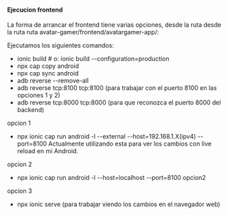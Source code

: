 #### Ejecucion frontend

La forma de arrancar el frontend tiene varias opciones, desde la ruta desde la ruta ruta avatar-gamer/frontend/avatargamer-app/:

Ejecutamos los siguientes comandos:
- ionic build            # o: ionic build --configuration=production
- npx cap copy android
- npx cap sync android
- adb reverse --remove-all
- adb reverse tcp:8100 tcp:8100 (para trabajar con el puerto 8100 en las opciones 1 y 2)
- adb reverse tcp:8000 tcp:8000 (para que reconozca el puerto 8000 del backend)

opcion 1
- npx ionic cap run android -l --external --host=192.168.1.X(ipv4) --port=8100 
Actualmente utilizando esta para ver los cambios con live reload en mi Android.

opcion 2
- npx ionic cap run android -l --host=localhost --port=8100 opcion2

opcion 3
- npx ionic serve (para trabajar viendo los cambios en el navegador web)